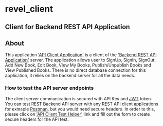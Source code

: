 # revel_client

## Client for Backend REST API Application

## About
This application <a target="_blank" href="https://murmuring-ravine-44482.herokuapp.com" >'API Client Application'</a> is a client of the <a target="_blank" href="https://serene-waters-85209.herokuapp.com/" >'Backend REST API Application'</a> server. The application allows user to SignUp, SignIn, SignOut, Add New Book, Edit Book, View My Books, Publish/Unpublish Books and View Published Books. There is no direct database connection for this application, it relies on the backend server for all the data needs.

### How to test the API server endpoints
 The client server communication is secured with API Key and <a target="_blank" href="https://jwt.io/" >JWT</a> token. You can test REST Backend API server with any REST API client applications for exmaple <a target="_blank" href="https://www.getpostman.com/" >Postman</a>, but you would need secure headers. In order to this, please click on <a target="_blank" href="https://murmuring-ravine-44482.herokuapp.com?helper=true" >'API Client Test Helper'</a> link and fill out the form to create secure headers for the API test. 

